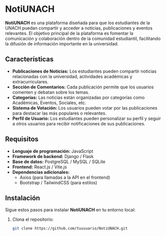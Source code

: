 # NotiUNACH

**NotiUNACH** es una plataforma diseñada para que los estudiantes de la UNACH puedan compartir y acceder a noticias, publicaciones y eventos relevantes. El objetivo principal de la plataforma es fomentar la comunicación y colaboración dentro de la comunidad estudiantil, facilitando la difusión de información importante en la universidad.

## Características

- **Publicaciones de Noticias:** Los estudiantes pueden compartir noticias relacionadas con la universidad, actividades académicas y extracurriculares.
- **Sección de Comentarios:** Cada publicación permite que los usuarios comenten y debatan sobre los temas.
- **Categorías:** Las noticias están organizadas por categorías como Académicas, Eventos, Sociales, etc.
- **Sistema de Votación:** Los usuarios pueden votar por las publicaciones para destacar las más populares o relevantes.
- **Perfil de Usuario:** Los estudiantes pueden personalizar su perfil y seguir a otros usuarios para recibir notificaciones de sus publicaciones.

## Requisitos

- **Lenguaje de programación:** JavaScript
- **Framework de backend:** Django / Flask
- **Base de datos:** PostgreSQL / MySQL / SQLite
- **Frontend:** React.js / Vite.js
- **Dependencias adicionales:** 
  - Axios (para llamadas a la API en el frontend)
  - Bootstrap / TailwindCSS (para estilos)

## Instalación

Sigue estos pasos para instalar **NotiUNACH** en tu entorno local:

1. Clona el repositorio:

   ```bash
   git clone https://github.com/tuusuario/NotiUNACH.git
